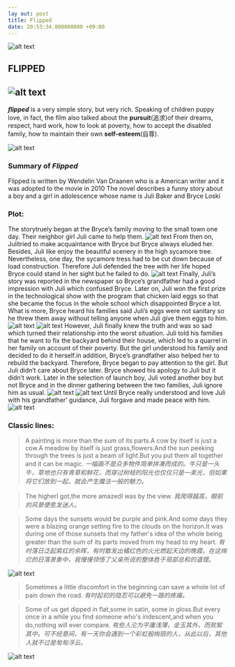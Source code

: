 ```yaml
---
lay out: post
title: Flipped
date: 20:53:34.000000000 +09:00
---
```

![alt text](/assets/images/6607E2EA-2517-403B-9A96-DF1CC330CD4F.jpeg "Title")

## FLIPPED

![alt text](/assets/images/FD01332D-8A6B-4AB1-BD9E-3E516D29E0FA.jpeg "Title")
------------------------
***flipped*** is a very simple story, but very rich. Speaking of children puppy love, in fact, the film also talked about the **pursuit**(追求)of their dreams, respect, hard work, how to look at poverty, how to accept the disabled family, how to maintain their own **self-esteem**(自尊).

![alt text](/assets/images/6827B6BC-8F7C-4C34-B6BA-901AABC469BD.jpeg "Title")
### Summary of *Flipped* ###

Flipped is written by Wendelin Van Draanen who is a American writer and it was adopted to the movie in 2010
The novel describes a funny story about a boy and a girl in adolescence whose name is Juli Baker and Bryce Loski
### Plot: ###
The storytruely began at the Bryce’s family moving to the small town one day. Their neighbor girl Juli came to help them.
![alt text](/assets/images/561B0F12-C179-4FA9-A2A6-93E661231D84.jpeg "Title")
From then on, Julitried to make acquaintance with Bryce but Bryce always eluded her. Besides, Juli like enjoy the beautiful scenery in the high sycamore tree. Nevertheless, one day, the sycamore tress had to be cut down because of load construction. Therefore Juli defended the tree with her life hoped Bryce could stand in her sight but he failed to do. 
![alt text](/assets/images/7A02371D-1282-40D6-ACD5-78B0B588EE3D.jpeg "Title")
Finally, Juli’s story was reported in the newspaper so Bryce’s grandfather had a good impression with Juli which confused Bryce. Later on, Juli won the first prize in the technological show with the program that chicken laid eggs so that she became the focus in the whole school which disappointed Bryce a lot. What is more, Bryce heard his families said Juli’s eggs were not sanitary so he threw them away without telling anyone when Juli give them eggs to him. 
![alt text](/assets/images/D104008C-BCE6-478D-8373-1CDDCB1D3E09.jpeg "Title")
![alt text](/assets/images/FCAB0580-DDBB-4704-8E64-34E8FAD95475.jpeg "Title")
However, Juli finally knew the truth and was so sad which turned their relationship into the worst situation. Juli told his families that he want to fix the backyard behind their house, which led to a quarrel in her family on account of their poverty. But the girl understood his family and decided to do it herself.in addition, Bryce’s grandfather also helped her to rebuild the backyard. Therefore, Bryce began to pay attention to the girl. But Juli didn’t care about Bryce later. Bryce showed his apology to Juli but it didn’t work. Later in the selection of launch boy, Juli voted another boy but not Bryce and in the dinner gathering between the two families, Juli ignore him as usual. 
![alt text](/assets/images/F5099730-3409-4173-B19C-31B9F3AD0DD6.jpeg "Title")
![alt text](/assets/images/5ED85C83-FEEB-4614-AD7F-159E4DC1FD86.jpeg "Title")
Until Bryce really understood and love Juli with his grandfather’ guidance, Juli forgave and made peace with him.
![alt text](/assets/images/531C85C5-DE7A-4463-A6D0-3DA8C8BE94AD.jpeg "Title")

### Classic lines: ###
>A painting is more than the sum of its parts.A cow by itself is just a cow.A meadow by itself is just grass,flowers.And the sun peeking through the trees is just a beam of light.But you put them all together and it can be magic.
*一幅画不是众多物件简单拼凑而成的。牛只是一头牛，草地也只有青草和鲜花，而穿过树枝的阳光也仅仅只是一束光，但如果将它们放到一起，就会产生魔法一般的魅力。*<br />

>The higherI got,the more amazedI was by the view.
*我爬得越高，眼前的风景便愈发迷人。*<br />

>Some days the sunsets would be purple and pink.And some days they were a blazing orange setting fire to the clouds on the horizon.It was during one of those sunsets that my father's idea of the whole being greater than the sum of its parts moved from my head to my heart.
*有时落日泛起紫红的余晖，有时散发出橘红色的火光燃起天边的晚霞。在这绚烂的日落景象中，我慢慢领悟了父亲所说的整体胜于局部总和的道理。*

![alt text](/assets/images/24A16894-EB0A-42F6-9EC4-63701D19884C.jpeg "Title")

>Sometimes a little discomfort in the beginning can save a whole lot of pain down the road.
*有时起初的隐忍可以避免一路的疼痛。*<br />

>Some of us get dipped in flat,some in satin, some in gloss.But every once in a while you find someone who's iridescent,and when you do,nothing will ever compare.
*有些人沦为平庸浅薄，金玉其外，而败絮其中。可不经意间，有一天你会遇到一个彩虹般绚丽的人，从此以后，其他人就不过是匆匆浮云。*<br />

![alt text](/assets/images/838425FE-F521-4036-B66A-A6870EB42C24.jpeg "Title")
